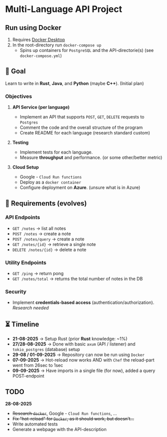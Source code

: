 # Multi-Language API Project

## Run using Docker
1. Requires [Docker Desktop](https://www.docker.com/products/docker-desktop/)
2. In the root-directory run `docker-compose up`
   * Spins up containers for `PostgreSQL` and the API-directorie(s) (see `docker-compose.yml`)

## 🎯 Goal
Learn to write in **Rust**, **Java**, and **Python** (maybe **C++**).  (Initial plan)

### Objectives
1. **API Service (per language)**
   - Implement an API that supports `POST`, `GET`, `DELETE` requests to `Postgres`
   - Comment the code and the overall structure of the program
   - Create README for each language (research standard custom)

2. **Testing**
   - Implement tests for each language.
   - Measure **throughput** and performance. (or some other/better metric)

3. **Cloud Setup**
   - Google - `Cloud Run functions`
   - Deploy as a `docker container`
   - Configure deployment on **Azure**. (unsure what is in Azure)



## 📌 Requirements (evolves)

### API Endpoints
- `GET /notes` → list all notes
- `POST /notes` → create a note
- `POST /notes/query` → create a note
- `GET /notes/{id}` → retrieve a single note
- `DELETE /notes/{id}` → delete a note

### Utility Endpoints
- `GET /ping` → return pong
- `GET /notes/total` → returns the total number of notes in the DB  

### Security
- Implement **credentials-based access** (authentication/authorization). _Research needed_


## ⏳ Timeline
- **21-08-2025** → Setup Rust (prior **Rust** knowledge: ~1%)
- **27/28-08-2025** → Done with basic `axum` (API / listener) and `tokio_postgres` (database) setup
- **29-08 / 01-09-2025** → Repository can now be run using `Docker`
- **07-09-2025** → Hot-reload now works AND with `Chef` the reload-part went from 26sec to 1sec
- **09-09-2025** → Have imports in a single file (for now), added a query POST-endpoint


## TODO
**28-08-2025**

<!-- Easy🟢, Medium🟡, Hard🔴 -->
- ~~Research `docker`~~, Google - `Cloud Run functions`, ...
- ~~Fix "hot-reload" for `Docker`, as it should work, but doesn't...~~
- Write automated tests
- Generate a webpage with the API-description
<!-- ~~ abc ~~ -->

